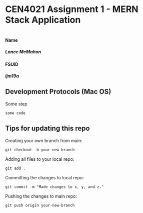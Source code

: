 # CEN4021 Assignment 1 - MERN Stack Application
#
#### Name 
##### Lance McMahon
#### FSUID
##### ljm19a

## Development Protocols (Mac OS)

Some step
```
some code
```

## Tips for updating this repo

Creating your own branch from main:
```
git checkout -b your-new-branch
```

Adding all files to your local repo:
```
git add .
```

Committing the changes to local repo:
```
git commit -m "Made changes to x, y, and z."
```

Pushing the changes to main repo:
```
git push origin your-new-branch
```
